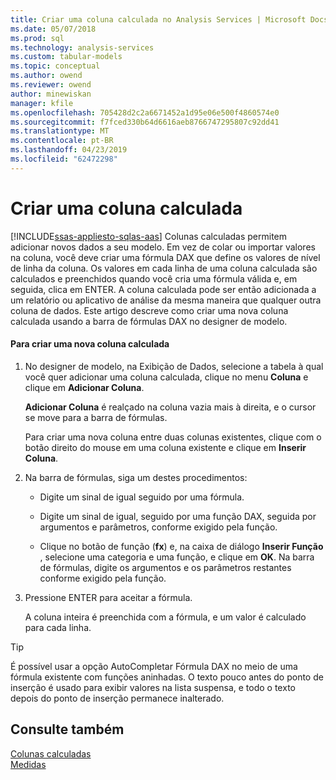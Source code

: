 ```yaml
---
title: Criar uma coluna calculada no Analysis Services | Microsoft Docs
ms.date: 05/07/2018
ms.prod: sql
ms.technology: analysis-services
ms.custom: tabular-models
ms.topic: conceptual
ms.author: owend
ms.reviewer: owend
author: minewiskan
manager: kfile
ms.openlocfilehash: 705428d2c2a6671452a1d95e06e500f4860574e0
ms.sourcegitcommit: f7fced330b64d6616aeb8766747295807c92dd41
ms.translationtype: MT
ms.contentlocale: pt-BR
ms.lasthandoff: 04/23/2019
ms.locfileid: "62472298"
---
```

# <a name="create-a-calculated-column"></a>Criar uma coluna calculada
[!INCLUDE[ssas-appliesto-sqlas-aas](../../includes/ssas-appliesto-sqlas-aas.md)]
  Colunas calculadas permitem adicionar novos dados a seu modelo. Em vez de colar ou importar valores na coluna, você deve criar uma fórmula DAX que define os valores de nível de linha da coluna. Os valores em cada linha de uma coluna calculada são calculados e preenchidos quando você cria uma fórmula válida e, em seguida, clica em ENTER. A coluna calculada pode ser então adicionada a um relatório ou aplicativo de análise da mesma maneira que qualquer outra coluna de dados. Este artigo descreve como criar uma nova coluna calculada usando a barra de fórmulas DAX no designer de modelo.  
  
#### <a name="to-create-a-new-calculated-column"></a>Para criar uma nova coluna calculada  
  
1.  No designer de modelo, na Exibição de Dados, selecione a tabela à qual você quer adicionar uma coluna calculada, clique no menu **Coluna** e clique em **Adicionar Coluna**.  
  
     **Adicionar Coluna** é realçado na coluna vazia mais à direita, e o cursor se move para a barra de fórmulas.  
  
     Para criar uma nova coluna entre duas colunas existentes, clique com o botão direito do mouse em uma coluna existente e clique em **Inserir Coluna**.  
  
2.  Na barra de fórmulas, siga um destes procedimentos:  
  
    -   Digite um sinal de igual seguido por uma fórmula.  
  
    -   Digite um sinal de igual, seguido por uma função DAX, seguida por argumentos e parâmetros, conforme exigido pela função.  
  
    -   Clique no botão de função (**fx**) e, na caixa de diálogo **Inserir Função** , selecione uma categoria e uma função, e clique em **OK**. Na barra de fórmulas, digite os argumentos e os parâmetros restantes conforme exigido pela função.  
  
3.  Pressione ENTER para aceitar a fórmula.  
  
     A coluna inteira é preenchida com a fórmula, e um valor é calculado para cada linha.  
  
> [!TIP]  
>  É possível usar a opção AutoCompletar Fórmula DAX no meio de uma fórmula existente com funções aninhadas. O texto pouco antes do ponto de inserção é usado para exibir valores na lista suspensa, e todo o texto depois do ponto de inserção permanece inalterado.  
  
## <a name="see-also"></a>Consulte também  
 [Colunas calculadas](../../analysis-services/tabular-models/ssas-calculated-columns.md)   
 [Medidas](../../analysis-services/tabular-models/measures-ssas-tabular.md)  
  
  
